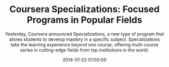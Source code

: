 ---
layout: post
title:  "Coursera Specializations: Focused Programs in Popular Fields"
subtitle:  "Yesterday, Coursera announced Specializations, a new type of program that allows students to develop mastery in a specific subject. Specializations take the learning experience beyond one course, offering multi-course series in cutting-edge fields from top institutions in the world."
date:   2014-01-22 01:00:00
refurl: https://www.coursera.org/specializations
source: coursera.org
categories: linkpost
tag: post
---